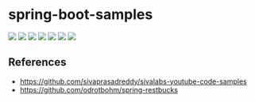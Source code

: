 # spring-boot-samples

<p align="left">
 <a href="https://github.com/chensoul/spring-boot-samples/workflows/maven-build.yml"><img src="https://github.com/chensoul/spring-boot-samples/actions/workflows/maven-build.yml/badge.svg"></a>
 <a href="/pom.xml"><img src="https://img.shields.io/badge/Spring%20Boot%20Version-3.3.5-blue"></a>
 <a href="/pom.xml"><img src="https://img.shields.io/badge/Java%20Version-21-blue"></a>
	<a href="https://github.com/chensoul/spring-boot-samples/network/members"><img src="https://img.shields.io/github/forks/chensoul/spring-boot-samples?style=flat-square&logo=GitHub"></a>
	<a href="https://github.com/chensoul/spring-boot-samples/watchers"><img src="https://img.shields.io/github/watchers/chensoul/spring-boot-samples?style=flat-square&logo=GitHub"></a>
	<a href="https://github.com/chensoul/spring-boot-samples/issues"><img src="https://img.shields.io/github/issues/chensoul/spring-boot-samples.svg?style=flat-square&logo=GitHub"></a>
	<a href="https://github.com/chensoul/spring-boot-samples/blob/main/LICENSE"><img src="https://img.shields.io/github/license/chensoul/spring-boot-samples.svg?style=flat-square"></a>

</p>

## References

- https://github.com/sivaprasadreddy/sivalabs-youtube-code-samples
- https://github.com/odrotbohm/spring-restbucks
